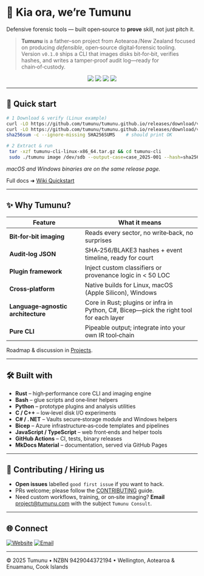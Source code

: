 # 👋 Kia ora, we’re **Tumunu**

Defensive forensic tools — built open‑source to **prove** skill, not just pitch it.

> **Tumunu** is a father–son project from Aotearoa /New Zealand focused on producing *defensible*, open‑source digital‑forensic tooling. Version `v0.1.0` ships a CLI that images disks bit‑for‑bit, verifies hashes, and writes a tamper‑proof audit log—ready for chain‑of‑custody.

<p align="center">
  <a href="https://tumunu.com"><img src="https://img.shields.io/badge/website-tumunu.com-blue?style=for-the-badge&logo=google-chrome" /></a>
  <a href="https://github.com/tumunu/tumunu.github.io/releases"><img src="https://img.shields.io/github/v/release/tumunu/tumunu.github.io?label=release&style=for-the-badge" /></a>
  <a href="https://github.com/tumunu/tumunu.github.io/stargazers"><img src="https://img.shields.io/github/stars/tumunu/tumunu.github.io?color=FCD535&style=for-the-badge&logo=github" /></a>
  <a href="https://github.com/tumunu/tumunu.github.io/network/members"><img src="https://img.shields.io/github/forks/tumunu/tumunu.github.io?color=E6007A&style=for-the-badge&logo=github" /></a>
</p>

---

## 🚀 Quick start

```bash
# 1 Download & verify (Linux example)
curl -LO https://github.com/tumunu/tumunu.github.io/releases/download/v0.1.0/tumunu-cli-linux-x86_64.tar.gz
curl -LO https://github.com/tumunu/tumunu.github.io/releases/download/v0.1.0/SHA256SUMS
sha256sum -c --ignore-missing SHA256SUMS    # should print OK

# 2 Extract & run
 tar -xzf tumunu-cli-linux-x86_64.tar.gz && cd tumunu-cli
 sudo ./tumunu image /dev/sdb --output-case=case_2025‑001 --hash=sha256
```

*macOS and Windows binaries are on the same release page.*

Full docs ➜ [Wiki Quickstart](https://github.com/tumunu/tumunu.github.io/wiki/Quickstart)

---

## ✨ Why Tumunu?

| Feature                            | What it means                                                                          |
| ---------------------------------- | -------------------------------------------------------------------------------------- |
| **Bit‑for‑bit imaging**            | Reads every sector, no write‑back, no surprises                                        |
| **Audit‑log JSON**                 | SHA‑256/BLAKE3 hashes + event timeline, ready for court                                |
| **Plugin framework**               | Inject custom classifiers or provenance logic in < 50 LOC                              |
| **Cross‑platform**                 | Native builds for Linux, macOS (Apple Silicon), Windows                                |
| **Language‑agnostic architecture** | Core in Rust; plugins or infra in Python, C#, Bicep—pick the right tool for each layer |
| **Pure CLI**                       | Pipeable output; integrate into your own IR tool‑chain                                 |

Roadmap & discussion in [Projects](https://github.com/tumunu/tumunu.github.io/projects).

---

## 🛠️ Built with

* **Rust** – high‑performance core CLI and imaging engine
* **Bash** – glue scripts and one‑liner helpers
* **Python** – prototype plugins and analysis utilities
* **C / C++** – low‑level disk I/O experiments
* **C# / . NET** – Vaults secure‑storage module and Windows helpers
* **Bicep** – Azure infrastructure‑as‑code templates and pipelines
* **JavaScript / TypeScript** – web front‑ends and helper tools
* **GitHub Actions** – CI, tests, binary releases
* **MkDocs Material** – documentation, served via GitHub Pages

---

## 🤝 Contributing / Hiring us

* **Open issues** labelled `good first issue` if you want to hack.
* PRs welcome; please follow the [CONTRIBUTING](CONTRIBUTING.md) guide.
* Need custom workflows, training, or on‑site imaging? **Email** [project@tumunu.com](mailto:project@tumunu.com) with the subject `Tumunu Consult`.

---

## 🌐 Connect

[![Website](https://img.shields.io/badge/website-tumunu.com-blue?style=for-the-badge\&logo=google-chrome)](https://tumunu.com)
[![Email](https://img.shields.io/badge/email-project@tumunu.com-D14836?style=for-the-badge\&logo=gmail\&logoColor=white)](mailto:project@tumunu.com)

---

© 2025 Tumunu • NZBN 9429044372194 • Wellington, Aotearoa & Enuamanu, Cook Islands
